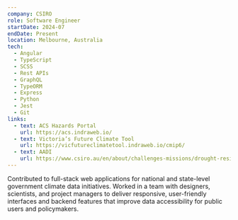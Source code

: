 ```yaml
---
company: CSIRO
role: Software Engineer
startDate: 2024-07
endDate: Present
location: Melbourne, Australia
tech:
  - Angular
  - TypeScript
  - SCSS
  - Rest APIs
  - GraphQL
  - TypeORM
  - Express
  - Python
  - Jest
  - Git
links:
  - text: ACS Hazards Portal
    url: https://acs.indraweb.io/
  - text: Victoria’s Future Climate Tool
    url: https://vicfutureclimatetool.indraweb.io/cmip6/
  - text: AADI
    url: https://www.csiro.au/en/about/challenges-missions/drought-resilience/mission-progress/aadi
---
```


Contributed to full-stack web applications for national and state-level government climate data initiatives. Worked in a team with designers, scientists, and project managers to deliver responsive, user-friendly interfaces and backend features that improve data accessibility for public users and policymakers.